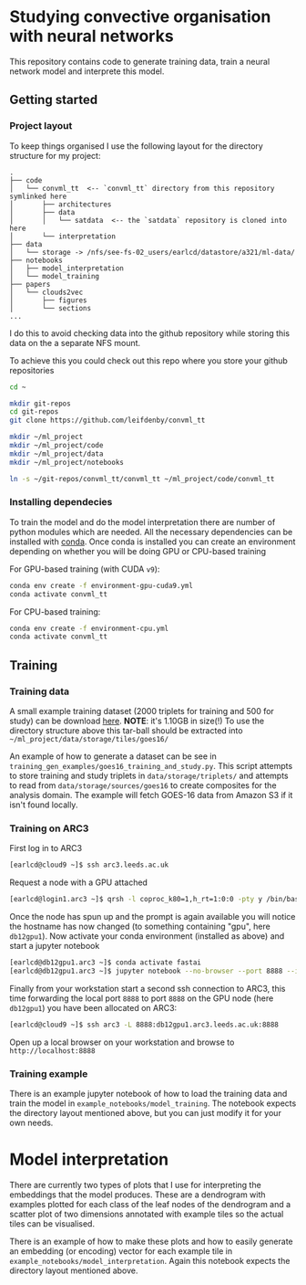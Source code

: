 # Studying convective organisation with neural networks

This repository contains code to generate training data, train a neural network
model and interprete this model. 

## Getting started

### Project layout

To keep things organised I use the following layout for the directory structure
for my project:

```
.
├── code
│   └── convml_tt  <-- `convml_tt` directory from this repository symlinked here
│       ├── architectures
│       ├── data
│       │   └── satdata  <-- the `satdata` repository is cloned into here
│       └── interpretation
├── data
│   └── storage -> /nfs/see-fs-02_users/earlcd/datastore/a321/ml-data/
├── notebooks
│   ├── model_interpretation
│   └── model_training
├── papers
│   └── clouds2vec
│       ├── figures
│       └── sections
...
```

I do this to avoid checking data into the github repository while storing this
data on the a separate NFS mount.

To achieve this you could check out this repo where you store your github
repositories

```bash
cd ~

mkdir git-repos
cd git-repos
git clone https://github.com/leifdenby/convml_tt

mkdir ~/ml_project
mkdir ~/ml_project/code
mkdir ~/ml_project/data
mkdir ~/ml_project/notebooks

ln -s ~/git-repos/convml_tt/convml_tt ~/ml_project/code/convml_tt
```

### Installing dependecies

To train the model and do the model interpretation there are number of python
modules which are needed. All the necessary dependencies can be installed with
[conda](https://www.anaconda.com/distribution/). Once conda is installed you
can create an environment depending on whether you will be doing GPU or
CPU-based training

For GPU-based training (with CUDA `v9`):

```bash
conda env create -f environment-gpu-cuda9.yml
conda activate convml_tt
```

For CPU-based training:

```bash
conda env create -f environment-cpu.yml
conda activate convml_tt
```

## Training

### Training data

A small example training dataset (2000 triplets for training and 500 for study)
can be download
[here](https://leeds365-my.sharepoint.com/:u:/g/personal/earlcd_leeds_ac_uk/Ee-_nQExD9VCpWYEj8oBA1UBQ0XA6X8GlrXNdBVNe06jQg?e=s1cEBY).
**NOTE**: it's 1.10GB in size(!) To use the directory structure above this
tar-ball should be extracted into `~/ml_project/data/storage/tiles/goes16/`

An example of how to generate a dataset can be see in
`training_gen_examples/goes16_training_and_study.py`. This script attempts to
store training and study triplets in `data/storage/triplets/` and attempts to
read from `data/storage/sources/goes16` to create composites for the analysis
domain. The example will fetch GOES-16 data from Amazon S3 if it isn't found
locally.


### Training on ARC3

First log in to ARC3

```bash
[earlcd@cloud9 ~]$ ssh arc3.leeds.ac.uk
```

Request a node with a GPU attached

```bash
[earlcd@login1.arc3 ~]$ qrsh -l coproc_k80=1,h_rt=1:0:0 -pty y /bin/bash -i
```

Once the node has spun up and the prompt is again available you will notice the
hostname has now changed (to something containing "gpu", here `db12gpu1`). Now
activate your conda environment (installed as above) and start a jupyter
notebook

```bash
[earlcd@db12gpu1.arc3 ~]$ conda activate fastai
[earlcd@db12gpu1.arc3 ~]$ jupyter notebook --no-browser --port 8888 --ip=0.0.0.0
```

Finally from your workstation start a second ssh connection to ARC3, this time
forwarding the local port `8888` to port `8888` on the GPU node (here
`db12gpu1`) you have been allocated on ARC3:

```bash
[earlcd@cloud9 ~]$ ssh arc3 -L 8888:db12gpu1.arc3.leeds.ac.uk:8888
```

Open up a local browser on your workstation and browse to
`http://localhost:8888`

### Training example

There is an example jupyter notebook of how to load the training data and train
the model in `example_notebooks/model_training`. The notebook expects the
directory layout mentioned above, but you can just modify it for your own
needs.

# Model interpretation

There are currently two types of plots that I use for interpreting the
embeddings that the model produces. These are a dendrogram with examples
plotted for each class of the leaf nodes of the dendrogram and a scatter plot
of two dimensions annotated with example tiles so the actual tiles can be
visualised.

There is an example of how to make these plots and how to easily generate an
embedding (or encoding) vector for each example tile in
`example_notebooks/model_interpretation`. Again this notebook expects the
directory layout mentioned above.
